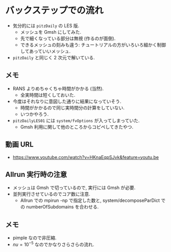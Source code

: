 # バックステップでの流れ
- 気分的には `pitzDaily` の LES 版.
    - メッシュを Gmsh にしてみた.
    - 先で細くなっている部分は無視 (作るのが面倒).
    - できるメッシュの刻みも違う: チュートリアルの方がいろいろ細かく制御してあっていいメッシュ.
- `pitzDaily` と同じく 2 次元で解いている.

## メモ
- RANS よりめちゃくちゃ時間がかかる (当然).
    - 全実時間は短くしておいた.
- 今度はそれなりに意図した通りに結果になっていそう.
    - 時間がかかるので同じ実時間分の計算をしていない.
    - いつかやろう.
- `pitzDailyLES01` には `system/fvOptions` が入ってしまっていた.
    - Gmsh 利用に関して他のところからコピペしてきたやつ.

## 動画 URL
- <https://www.youtube.com/watch?v=HKnaEqpSJvk&feature=youtu.be>

## Allrun 実行時の注意
- メッシュは Gmsh で切っているので, 実行には Gmsh が必要.
- 並列実行させているのでコア数に注意.
    - Allrun での mpirun -np で指定した数と,
      system/decomposeParDict での numberOfSubdomains を合わせる.

## メモ
- pimple なので非圧縮.
- $nu = 10^{-5}$ なのでかなりさらさらの流れ.

